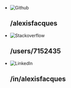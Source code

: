 - ![Github](fa-github "fab-icon")
  ## /alexisfacques
- ![Stackoverflow](fa-stack-overflow "fab-icon")
  ## /users/7152435
- ![LinkedIn](fa-linkedin  "fab-icon")
  ## /in/alexisfacques
